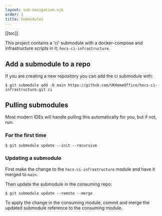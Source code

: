 ```yaml
---
layout: sub-navigation.njk
order: 1
title: Submodules
---
```

[[toc]]

This project contains a 'ci' submodule with a docker-compose and infrastructure scripts in it; `hocs-ci-infrastructure`.

## Add a submodule to a repo
If you are creating a new repository you can add the ci submodule with:
```console
$ git submodule add -b main https://github.com/UKHomeOffice/hocs-ci-infrastructure.git ci
```

## Pulling submodules
Most modern IDEs will handle pulling this automatically for you, but if not, run:

### For the first time
```console
$ git submodule update --init --recursive
```

### Updating a submodule
First make the change to the `hocs-ci-infrastructure` module and have it merged to `main`.

Then update the submodule in the consuming repo:
```
$ git submodule update --remote --merge
```

To apply the change in the consuming module, commit and merge the updated submodule reference to the consuming module.

